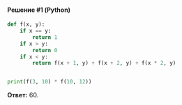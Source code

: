 #### Решение #1 (Python)
```python
def f(x, y):
	if x == y:
		return 1
	if x > y:
		return 0
	if x < y:
		return f(x + 1, y) + f(x + 2, y) + f(x * 2, y)


print(f(3, 10) * f(10, 12))
```
**Ответ:** 60.
